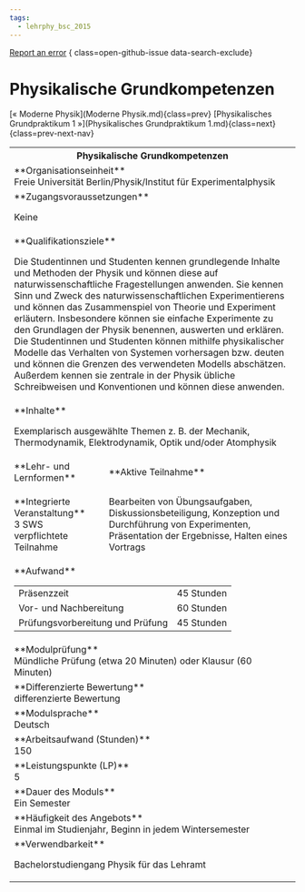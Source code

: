```yaml
---
tags:
  - lehrphy_bsc_2015
---
```

[Report an error](https://github.com/SGSSGene/FUB-SUP/issues/new?title=Error%20in%20%22Physikalische%20Grundkompetenzen%22&body=There%20seems%20to%20be%20an%20error%20in%20module%20%22Physikalische%20Grundkompetenzen%22%2E%0A%0A%3CDescribe%20here%20a%20slightly%20more%20detailed%20description%20of%20what%20is%20wrong%3E&labels=bug)
{ class=open-github-issue data-search-exclude}

# Physikalische Grundkompetenzen

[« Moderne Physik](Moderne Physik.md){class=prev}
[Physikalisches Grundpraktikum 1 »](Physikalisches Grundpraktikum 1.md){class=next}
{class=prev-next-nav}

<table markdown id="moduledesc">
<tr markdown class="moduledesc_head"><th colspan="2">Physikalische Grundkompetenzen </th></tr>
<tr markdown><td colspan="2">**Organisationseinheit**   <br>Freie Universität Berlin/Physik/Institut für Experimentalphysik</td></tr>


<tr markdown><td colspan="2">**Zugangsvoraussetzungen** <br>

Keine


</td></tr>
<tr markdown><td colspan="2">**Qualifikationsziele**    <br>

Die Studentinnen und Studenten kennen grundlegende Inhalte und Methoden der
Physik und können diese auf naturwissenschaftliche Fragestellungen anwenden.
Sie kennen Sinn und Zweck des naturwissenschaftlichen Experimentierens und
können das Zusammenspiel von Theorie und Experiment erläutern. Insbesondere
können sie einfache Experimente zu den Grundlagen der Physik benennen,
auswerten und erklären. Die Studentinnen und Studenten können mithilfe
physikalischer Modelle das Verhalten von Systemen vorhersagen bzw. deuten
und können die Grenzen des verwendeten Modells abschätzen. Außerdem kennen
sie zentrale in der Physik übliche Schreibweisen und Konventionen und können
diese anwenden.


</td></tr>
<tr markdown><td colspan="2">**Inhalte**                <br>

Exemplarisch ausgewählte Themen z. B. der Mechanik, Thermodynamik,
Elektrodynamik, Optik und/oder Atomphysik


</td></tr>

<tr markdown><td>**Lehr- und Lernformen**</td><td>**Aktive Teilnahme**</td></tr>
<tr markdown><td> **Integrierte Veranstaltung** <br>3 SWS <br> verpflichtete Teilnahme</td><td>

Bearbeiten von Übungsaufgaben, Diskussionsbeteiligung, Konzeption und Durchführung von Experimenten, Präsentation der Ergebnisse, Halten eines Vortrags
</td></tr>
<tr markdown><td colspan="2">**Aufwand**                <br>
<table class="aufwand_table">
<tr><td>Präsenzzeit</td><td>45 Stunden</td></tr>
<tr><td>Vor- und Nachbereitung</td><td>60 Stunden</td></tr>
<tr><td>Prüfungsvorbereitung und Prüfung</td><td>45 Stunden</td></tr>
</table>

</td></tr>
<tr markdown><td colspan="2">**Modulprüfung**             <br>Mündliche Prüfung (etwa 20 Minuten) oder Klausur (60 Minuten)


</td></tr>
<tr markdown><td colspan="2">**Differenzierte Bewertung** <br>differenzierte Bewertung

</td></tr>
<tr markdown><td colspan="2">**Modulsprache**             <br>Deutsch</td></tr>
<tr markdown><td colspan="2">**Arbeitsaufwand (Stunden)** <br>150</td></tr>
<tr markdown><td colspan="2">**Leistungspunkte (LP)**     <br>5</td></tr>
<tr markdown><td colspan="2">**Dauer des Moduls**         <br>Ein Semester</td></tr>
<tr markdown><td colspan="2">**Häufigkeit des Angebots**  <br>Einmal im Studienjahr, Beginn in jedem Wintersemester</td></tr>
<tr markdown><td colspan="2">**Verwendbarkeit**           <br>

Bachelorstudiengang Physik für das Lehramt


</td></tr>

</table>
